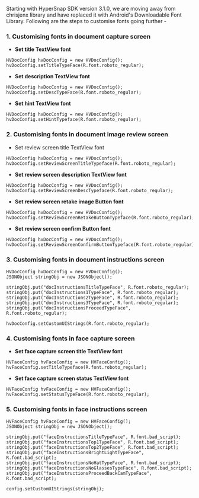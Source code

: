 Starting with HyperSnap SDK version 3.1.0, we are moving away from chrisjenx library and have replaced it with Android's Downloadable Font Library. Following are the steps to customise fonts going further -


### 1. Customising fonts in document capture screen

- **Set title TextView font**
```
HVDocConfig hvDocConfig = new HVDocConfig();
hvDocConfig.setTitleTypeFace(R.font.roboto_regular);
```

- **Set description TextView font**
```
HVDocConfig hvDocConfig = new HVDocConfig();
hvDocConfig.setDescTypeFace(R.font.roboto_regular);
```

- **Set hint TextView font**
```
HVDocConfig hvDocConfig = new HVDocConfig();
hvDocConfig.setHintTypeface(R.font.roboto_regular);
```

### 2. Customising fonts in document image review screen 

- Set review screen title TextView font
```
HVDocConfig hvDocConfig = new HVDocConfig();
hvDocConfig.setReviewScreenTitleTypeface(R.font.roboto_regular);
```

- **Set review screen description TextView font**
```
HVDocConfig hvDocConfig = new HVDocConfig();
hvDocConfig.setReviewScreenDescTypeface(R.font.roboto_regular);
```

- **Set review screen retake image Button font**
```
HVDocConfig hvDocConfig = new HVDocConfig();
hvDocConfig.setReviewScreenRetakeButtonTypeface(R.font.roboto_regular);
```

- **Set review screen confirm Button font**
```
HVDocConfig hvDocConfig = new HVDocConfig();
hvDocConfig.setReviewScreenConfirmButtonTypeface(R.font.roboto_regular);
```
### 3. Customising fonts in document instructions screen
```
HVDocConfig hvDocConfig = new HVDocConfig();
JSONObject stringObj = new JSONObject();

stringObj.put("docInstructionsTitleTypeFace", R.font.roboto_regular);
stringObj.put("docInstructions1TypeFace", R.font.roboto_regular);
stringObj.put("docInstructions2TypeFace", R.font.roboto_regular);
stringObj.put("docInstructions3TypeFace", R.font.roboto_regular);
stringObj.put("docInstructionsProceedTypeFace", R.font.roboto_regular);

hvDocConfig.setCustomUIStrings(R.font.roboto_regular);
```

### 4. Customising fonts in face capture screen

- **Set face capture screen title TextView font**
```
HVFaceConfig hvFaceConfig = new HVFaceConfig();
hvFaceConfig.setTitleTypeface(R.font.roboto_regular);
```

- **Set face capture screen status TextView font**
```
HVFaceConfig hvFaceConfig = new HVFaceConfig();
hvFaceConfig.setStatusTypeFace(R.font.roboto_regular);
```

### 5. Customising fonts in face instructions screen
```
HVFaceConfig hvFaceConfig = new HVFaceConfig();
JSONObject stringObj = new JSONObject();

stringObj.put("faceInstructionsTitleTypeFace", R.font.bad_script);
stringObj.put("faceInstructionsTop1TypeFace", R.font.bad_script);
stringObj.put("faceInstructionsTop2TypeFace", R.font.bad_script);
stringObj.put("faceInstructionsBrightLightTypeFace", R.font.bad_script);
stringObj.put("faceInstructionsNoHatTypeFace", R.font.bad_script);
stringObj.put("faceInstructionsNoGlassesTypeFace", R.font.bad_script);
stringObj.put("faceInstructionsProceedBackCamTypeFace", R.font.bad_script);

config.setCustomUIStrings(stringObj);
```
